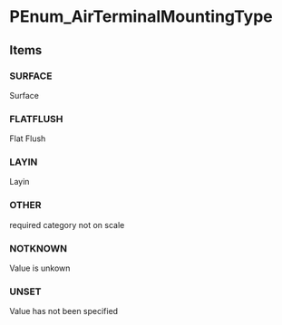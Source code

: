 # PEnum_AirTerminalMountingType

## Items

### SURFACE
Surface

### FLATFLUSH
Flat Flush

### LAYIN
Layin

### OTHER
required category not on scale

### NOTKNOWN
Value is unkown

### UNSET
Value has not been specified
